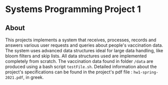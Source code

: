 # Systems Programming Project 1

## About
This projects implements a system that receives, processes, records and answers various user requests and queries about people's vaccination data. The system uses advanced data structures ideal for large data handling, like bloom filters and skip lists. All data structures used are implemented completely from scratch. The vaccination data found in folder ``` /data ``` are produced using a bash script ```testFile.sh```.
Detailed information about the project's specifications can be found in the project's pdf file : ```hw1-spring-2021.pdf```, in greek.


